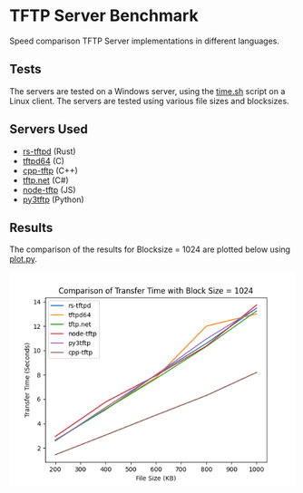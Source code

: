# TFTP Server Benchmark

Speed comparison TFTP Server implementations in different languages.

## Tests

The servers are tested on a Windows server, using the [time.sh](./time.sh) script on a Linux client. The servers are tested using various file sizes and blocksizes.

## Servers Used

- [rs-tftpd](https://github.com/altugbakan/rs-tftpd) (Rust)
- [tftpd64](https://github.com/PJO2/tftpd64/) (C)
- [cpp-tftp](https://github.com/GkWare-e-K-Streamguru/TFTP) (C++)
- [tftp.net](https://github.com/Callisto82/tftp.net) (C#)
- [node-tftp](https://github.com/gagle/node-tftp) (JS)
- [py3tftp](https://github.com/sirMackk/py3tftp) (Python)

## Results

The comparison of the results for Blocksize = 1024 are plotted below using [plot.py](./plot/py).

![Result Plot](./results.png)
